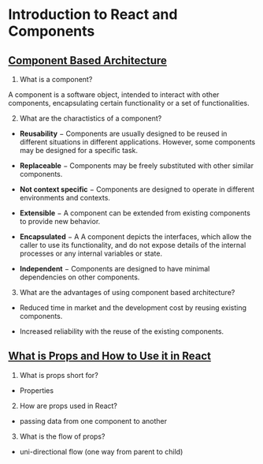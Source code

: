 # Introduction to React and Components

## [Component Based Architecture](https://www.tutorialspoint.com/software_architecture_design/component_based_architecture.htm)

1. What is a component?

A component is a software object, intended to interact with other components, encapsulating certain functionality or a set of functionalities.

2. What are the charactistics of a component?

* **Reusability** − Components are usually designed to be reused in different situations in different applications. However, some components may be designed for a specific task.

* **Replaceable** − Components may be freely substituted with other similar components.

* **Not context specific** − Components are designed to operate in different environments and contexts.

* **Extensible** − A component can be extended from existing components to provide new behavior.

* **Encapsulated** − A A component depicts the interfaces, which allow the caller to use its functionality, and do not expose details of the internal processes or any internal variables or state.

* **Independent** − Components are designed to have minimal dependencies on other components.

3. What are the advantages of using component based architecture?

* Reduced time in market and the development cost by reusing existing components.

* Increased reliability with the reuse of the existing components.

## [What is Props and How to Use it in React](https://itnext.io/what-is-props-and-how-to-use-it-in-react-da307f500da0#:~:text=“Props”%20is%20a%20special%20keyword,way%20from%20parent%20to%20child)

1. What is props short for?

* Properties

2. How are props used in React?

* passing data from one component to another

3. What is the flow of props?

* uni-directional flow (one way from parent to child)
